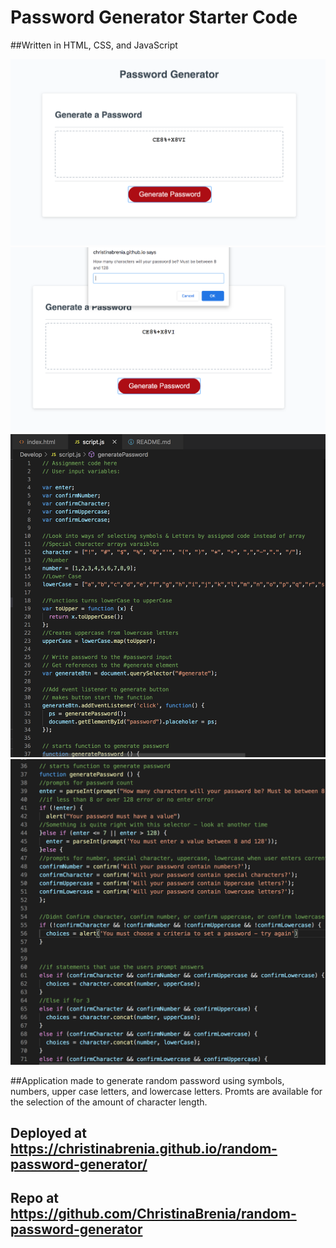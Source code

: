 # Password Generator Starter Code

##Written in HTML, CSS, and JavaScript

<img src="images/Screen Shot 2020-11-01 at 5.33.52 PM.png"/>
<img src=" images/Screen Shot 2020-11-01 at 5.34.00 PM.png"/>
<img src=" images/Screen Shot 2020-11-01 at 5.34.15 PM.png"/>
<img src=" images/Screen Shot 2020-11-01 at 5.34.27 PM.png"/>

##Application made to generate random password using symbols, numbers, upper case letters, and lowercase letters. Promts are available for the selection of the amount of character length. 

## Deployed at https://christinabrenia.github.io/random-password-generator/
## Repo at https://github.com/ChristinaBrenia/random-password-generator